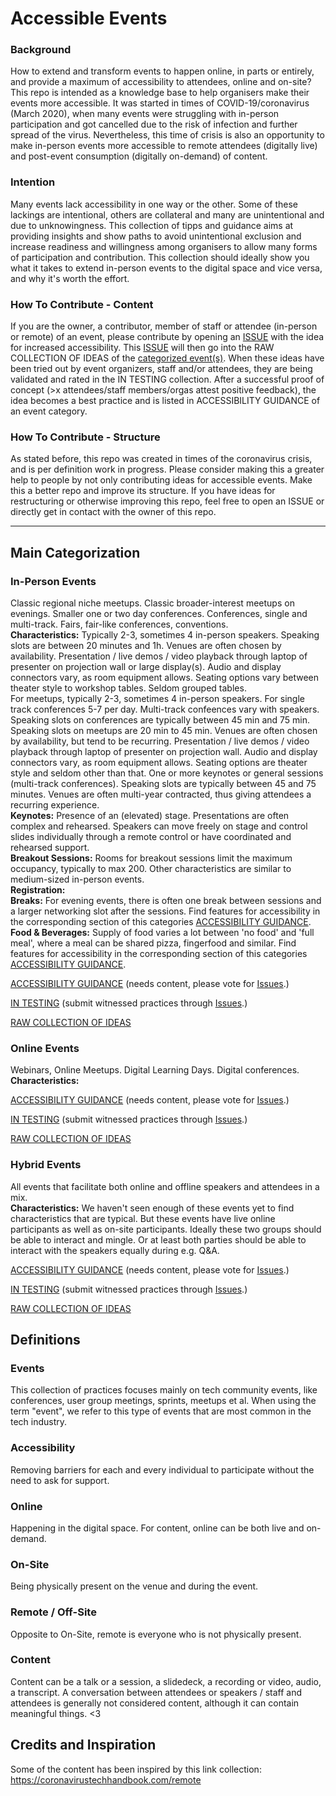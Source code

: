 # Accessible Events

### Background
How to extend and transform events to happen online, in parts or entirely, and provide a maximum of accessibility to attendees, online and on-site? This repo is intended as a knowledge base to help organisers make their events more accessible. It was started in times of COVID-19/coronavirus (March 2020), when many events were struggling with in-person participation and got cancelled due to the risk of infection and further spread of the virus. Nevertheless, this time of crisis is also an opportunity to make in-person events more accessible to remote attendees (digitally live) and post-event consumption (digitally on-demand) of content.

### Intention
Many events lack accessibility in one way or the other. Some of these lackings are intentional, others are collateral and many are unintentional and due to unknowingness. This collection of tipps and guidance aims at providing insights and show paths to avoid unintentional exclusion and increase readiness and willingness among organisers to allow many forms of participation and contribution. This collection should ideally show you what it takes to extend in-person events to the digital space and vice versa, and why it's worth the effort. 

### How To Contribute - Content
If you are the owner, a contributor, member of staff or attendee (in-person or remote) of an event, please contribute by opening an [ISSUE](/issues) with the idea for increased accessibility. This [ISSUE](/issues) will then go into the RAW COLLECTION OF IDEAS of the [categorized event(s)](/categories). 
When these ideas have been tried out by event organizers, staff and/or attendees, they are being validated and rated in the IN TESTING collection. After a successful proof of concept (>x attendees/staff members/orgas attest positive feedback), the idea becomes a best practice and is listed in ACCESSIBILITY GUIDANCE of an event category.


### How To Contribute - Structure
As stated before, this repo was created in times of the coronavirus crisis, and is per definition work in progress. Please consider making this a greater help to people by not only contributing ideas for accessible events. Make this a better repo and improve its structure. If you have ideas for restructuring or otherwise improving this repo, feel free to open an ISSUE or directly get in contact with the owner of this repo.

---

## Main Categorization
### In-Person Events
Classic regional niche meetups. Classic broader-interest meetups on evenings. Smaller one or two day conferences. Conferences, single and multi-track. Fairs, fair-like conferences, conventions.    
 **Characteristics:** Typically 2-3, sometimes 4 in-person speakers. Speaking slots are between 20 minutes and 1h. Venues are often chosen by availability. Presentation / live demos / video playback through laptop of presenter on projection wall or large display(s). Audio and display connectors vary, as room equipment allows. Seating options vary between theater style to workshop tables. Seldom grouped tables.  
 For meetups, typically 2-3, sometimes 4 in-person speakers. For single track conferences 5-7 per day. Multi-track confeences vary with speakers. Speaking slots on conferences are typically between 45 min and 75 min. Speaking slots on meetups are 20 min to 45 min. Venues are often chosen by availability, but tend to be recurring. Presentation / live demos / video playback through laptop of presenter on projection wall. Audio and display connectors vary, as room equipment allows. Seating options are theater style and seldom other than that.
 One or more keynotes or general sessions (multi-track conferences). Speaking slots are typically between 45 and 75 minutes. Venues are often multi-year contracted, thus giving attendees a recurring experience.   
 **Keynotes:** Presence of an (elevated) stage. Presentations are often complex and rehearsed. Speakers can move freely on stage and control slides individually through a remote control or have coordinated and rehearsed support.  
 **Breakout Sessions:** Rooms for breakout sessions limit the maximum occupancy, typically to max 200. Other characteristics are similar to medium-sized in-person events.  
 **Registration:**   
 **Breaks:** For evening events, there is often one break between sessions and a larger networking slot after the sessions. Find features for accessibility in the corresponding section of this categories [ACCESSIBILITY GUIDANCE](categories/in-person_events/ACCESSIBILITY_GUIDANCE.md#Breaks).     
 **Food & Beverages:** Supply of food varies a lot between 'no food' and 'full meal', where a meal can be shared pizza, fingerfood and similar. Find features for accessibility in the corresponding section of this categories [ACCESSIBILITY GUIDANCE](categories/in-person_events/ACCESSIBILITY_GUIDANCE.md#FoodAndBeverages).  

[ACCESSIBILITY GUIDANCE](categories/in-person_events/ACCESSIBILITY_GUIDANCE.md) (needs content, please vote for [Issues](https://github.com/jansche/AccessibleEvents/issues).)

[IN TESTING](categories/in-person_events/IN_TESTING.md) (submit witnessed practices through [Issues](https://github.com/jansche/AccessibleEvents/issues).)

[RAW COLLECTION OF IDEAS](categories/in-person_events/RAW_COLLECTION_OF_IDEAS.md)

### Online Events 
Webinars, Online Meetups. Digital Learning Days. Digital conferences.
 **Characteristics:**  

[ACCESSIBILITY GUIDANCE](categories/online_events/ACCESSIBILITY_GUIDANCE.md) (needs content, please vote for [Issues](https://github.com/jansche/AccessibleEvents/issues).)

[IN TESTING](categories/online_events/IN_TESTING.md) (submit witnessed practices through [Issues](https://github.com/jansche/AccessibleEvents/issues).)

[RAW COLLECTION OF IDEAS](categories/online_events/RAW_COLLECTION_OF_IDEAS.md)

### Hybrid Events
All events that facilitate both online and offline speakers and attendees in a mix.  
 **Characteristics:**  We haven't seen enough of these events yet to find characteristics that are typical. But these events have live online participants as well as on-site participants. Ideally these two groups should be able to interact and mingle. Or at least both parties should be able to interact with the speakers equally during e.g. Q&A.

[ACCESSIBILITY GUIDANCE](categories/hybrid_events/ACCESSIBILITY_GUIDANCE.md) (needs content, please vote for [Issues](https://github.com/jansche/AccessibleEvents/issues).)

[IN TESTING](categories/hybrid_events/IN_TESTING.md) (submit witnessed practices through [Issues](https://github.com/jansche/AccessibleEvents/issues).)

[RAW COLLECTION OF IDEAS](categories/hybrid_events/RAW_COLLECTION_OF_IDEAS.md)

## Definitions

### Events
This collection of practices focuses mainly on tech community events, like conferences, user group meetings, sprints, meetups et al. When using the term "event", we refer to this type of events that are most common in the tech industry.

### Accessibility
Removing barriers for each and every individual to participate without the need to ask for support.

### Online
Happening in the digital space. For content, online can be both live and on-demand.

### On-Site
Being physically present on the venue and during the event.

### Remote / Off-Site
Opposite to On-Site, remote is everyone who is not physically present.

### Content
Content can be a talk or a session, a slidedeck, a recording or video, audio, a transcript. A conversation between attendees or speakers / staff and attendees is generally not considered content, although it can contain meaningful things. <3


## Credits and Inspiration
Some of the content has been inspired by this link collection: https://coronavirustechhandbook.com/remote

